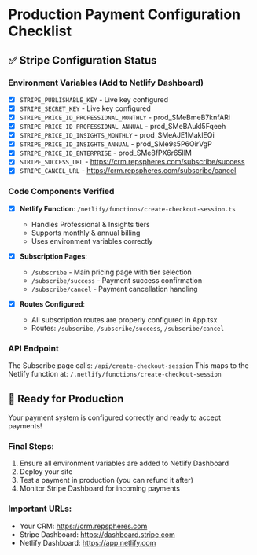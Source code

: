# Production Payment Configuration Checklist

## ✅ Stripe Configuration Status

### Environment Variables (Add to Netlify Dashboard)
- [x] `STRIPE_PUBLISHABLE_KEY` - Live key configured
- [x] `STRIPE_SECRET_KEY` - Live key configured  
- [x] `STRIPE_PRICE_ID_PROFESSIONAL_MONTHLY` - prod_SMeBmeB7knfARi
- [x] `STRIPE_PRICE_ID_PROFESSIONAL_ANNUAL` - prod_SMeBAukl5Fqeeh
- [x] `STRIPE_PRICE_ID_INSIGHTS_MONTHLY` - prod_SMeAJE1MaklEQi
- [x] `STRIPE_PRICE_ID_INSIGHTS_ANNUAL` - prod_SMe9s5P6OirVgP
- [x] `STRIPE_PRICE_ID_ENTERPRISE` - prod_SMe8fPX6r65llM
- [x] `STRIPE_SUCCESS_URL` - https://crm.repspheres.com/subscribe/success
- [x] `STRIPE_CANCEL_URL` - https://crm.repspheres.com/subscribe/cancel

### Code Components Verified
- [x] **Netlify Function**: `/netlify/functions/create-checkout-session.ts`
  - Handles Professional & Insights tiers
  - Supports monthly & annual billing
  - Uses environment variables correctly
  
- [x] **Subscription Pages**:
  - `/subscribe` - Main pricing page with tier selection
  - `/subscribe/success` - Payment success confirmation
  - `/subscribe/cancel` - Payment cancellation handling

- [x] **Routes Configured**:
  - All subscription routes are properly configured in App.tsx
  - Routes: `/subscribe`, `/subscribe/success`, `/subscribe/cancel`

### API Endpoint
The Subscribe page calls: `/api/create-checkout-session`
This maps to the Netlify function at: `/.netlify/functions/create-checkout-session`

## 🚀 Ready for Production

Your payment system is configured correctly and ready to accept payments!

### Final Steps:
1. Ensure all environment variables are added to Netlify Dashboard
2. Deploy your site
3. Test a payment in production (you can refund it after)
4. Monitor Stripe Dashboard for incoming payments

### Important URLs:
- Your CRM: https://crm.repspheres.com
- Stripe Dashboard: https://dashboard.stripe.com
- Netlify Dashboard: https://app.netlify.com